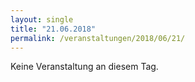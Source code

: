 ```yaml
---
layout: single
title: "21.06.2018"
permalink: /veranstaltungen/2018/06/21/
---
```


Keine Veranstaltung an diesem Tag.

